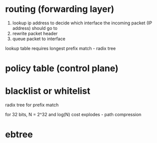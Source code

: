 
# routing (forwarding layer)

1. lookup ip address to decide which interface the incoming packet (IP address) should go to
2. rewrite packet header
3. queue packet to interface

lookup table requires longest prefix match - radix tree

# policy table (control plane)


# blacklist or whitelist

radix tree for prefix match

for 32 bits, N = 2^32 and log(N) cost explodes - path compression

# ebtree

